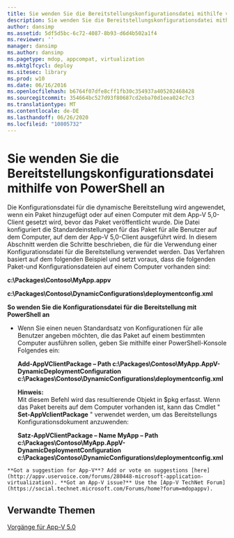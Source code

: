 ```yaml
---
title: Sie wenden Sie die Bereitstellungskonfigurationsdatei mithilfe von PowerShell an
description: Sie wenden Sie die Bereitstellungskonfigurationsdatei mithilfe von PowerShell an
author: dansimp
ms.assetid: 5df5d5bc-6c72-4087-8b93-d6d4b502a1f4
ms.reviewer: ''
manager: dansimp
ms.author: dansimp
ms.pagetype: mdop, appcompat, virtualization
ms.mktglfcycl: deploy
ms.sitesec: library
ms.prod: w10
ms.date: 06/16/2016
ms.openlocfilehash: b6764f07dfe8cff1fb30c354937a405202468428
ms.sourcegitcommit: 354664bc527d93f80687cd2eba70d1eea024c7c3
ms.translationtype: MT
ms.contentlocale: de-DE
ms.lasthandoff: 06/26/2020
ms.locfileid: "10805732"
---
```

# Sie wenden Sie die Bereitstellungskonfigurationsdatei mithilfe von PowerShell an


Die Konfigurationsdatei für die dynamische Bereitstellung wird angewendet, wenn ein Paket hinzugefügt oder auf einen Computer mit dem App-V 5,0-Client gesetzt wird, bevor das Paket veröffentlicht wurde. Die Datei konfiguriert die Standardeinstellungen für das Paket für alle Benutzer auf dem Computer, auf dem der App-V 5,0-Client ausgeführt wird. In diesem Abschnitt werden die Schritte beschrieben, die für die Verwendung einer Konfigurationsdatei für die Bereitstellung verwendet werden. Das Verfahren basiert auf dem folgenden Beispiel und setzt voraus, dass die folgenden Paket-und Konfigurationsdateien auf einem Computer vorhanden sind:

**c:\\Packages\\Contoso\\MyApp.appv**

**c:\\Packages\\Contoso\\DynamicConfigurations\\deploymentconfig.xml**

**So wenden Sie die Konfigurationsdatei für die Bereitstellung mit PowerShell an**

-   Wenn Sie einen neuen Standardsatz von Konfigurationen für alle Benutzer angeben möchten, die das Paket auf einem bestimmten Computer ausführen sollen, geben Sie mithilfe einer PowerShell-Konsole Folgendes ein:

    **Add-AppVClientPackage – Path c:\\Packages\\Contoso\\MyApp.AppV-DynamicDeploymentConfiguration c:\\Packages\\Contoso\\DynamicConfigurations\\deploymentconfig.xml**

    **Hinweis:**  
    Mit diesem Befehl wird das resultierende Objekt in $pkg erfasst. Wenn das Paket bereits auf dem Computer vorhanden ist, kann das Cmdlet " **Set-AppVclientPackage** " verwendet werden, um das Bereitstellungs Konfigurationsdokument anzuwenden:

    **Satz-AppVClientPackage – Name MyApp – Path c:\\Packages\\Contoso\\MyApp.AppV-DynamicDeploymentConfiguration c:\\Packages\\Contoso\\DynamicConfigurations\\deploymentconfig.xml**



~~~
**Got a suggestion for App-V**? Add or vote on suggestions [here](http://appv.uservoice.com/forums/280448-microsoft-application-virtualization). **Got an App-V issue?** Use the [App-V TechNet Forum](https://social.technet.microsoft.com/Forums/home?forum=mdopappv).
~~~

## Verwandte Themen


[Vorgänge für App-V 5.0](operations-for-app-v-50.md)









